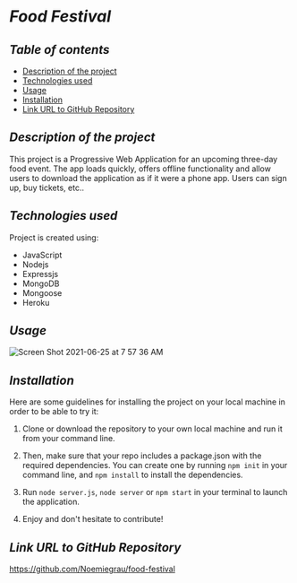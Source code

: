 # **_Food Festival_**

## **_Table of contents_**
* [Description of the project](#description-of-the-project)
* [Technologies used](#technologies-used)
* [Usage](#Usage)
* [Installation](#installation)
* [Link URL to GitHub Repository](#link-URL-to-GitHub-repository)

## **_Description of the project_**

This project is a Progressive Web Application for an upcoming three-day food event. The app loads quickly, offers offline functionality and allow users to download the application as if it were a phone app. Users can sign up, buy tickets, etc..

## **_Technologies used_**
Project is created using:
* JavaScript
* Nodejs
* Expressjs
* MongoDB
* Mongoose
* Heroku

## **_Usage_**
![Screen Shot 2021-06-25 at 7 57 36 AM](https://user-images.githubusercontent.com/78329298/123443767-0e2e0700-d58b-11eb-9f0e-2be4fa76fa75.png)

## **_Installation_**
Here are some guidelines for installing the project on your local machine in order to be able to try it: 

1. Clone or download the repository to your own local machine and run it from your command line.

2. Then, make sure that your repo includes a package.json with the required dependencies. You can create one by running ```npm init``` in your command line, and ```npm install``` to install the dependencies.

3. Run ```node server.js```, ```node server``` or ```npm start``` in your terminal to launch the application.

4. Enjoy and don't hesitate to contribute!

## **_Link URL to GitHub Repository_**
https://github.com/Noemiegrau/food-festival
